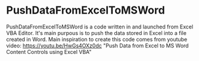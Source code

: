 # PushDataFromExcelToMSWord
PushDataFromExcelToMSWord is a code written in and launched from Excel VBA Editor. It's main purpous is to push the data stored in Excel into a file created in Word.
Main inspiration to create this code comes from youtube video: https://youtu.be/HwGs4OXz0dc     "Push Data from Excel to MS Word Content Controls using Excel VBA"
